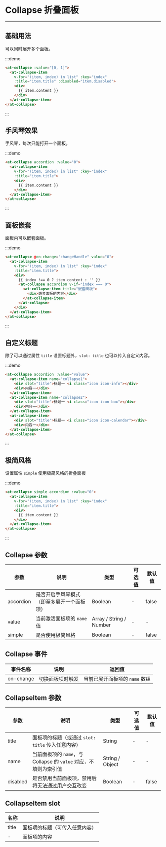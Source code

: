
# Collapse 折叠面板

----

## 基础用法

可以同时展开多个面板。

:::demo
```html
<at-collapse :value="[0, 1]">
  <at-collapse-item
    v-for="(item, index) in list" :key="index"
    :title="item.title" :disabled="item.disabled">
    <div>
      {{ item.content }}
    </div>
  </at-collapse-item>
</at-collapse>
```
:::

## 手风琴效果

手风琴，每次只能打开一个面板。

:::demo
```html
<at-collapse accordion :value="0">
  <at-collapse-item
    v-for="(item, index) in list" :key="index"
    :title="item.title">
    <div>
      {{ item.content }}
    </div>
  </at-collapse-item>
</at-collapse>
```
:::

## 面板嵌套

面板内可以嵌套面板。

:::demo
```html
<at-collapse @on-change="changeHandle" value="0">
  <at-collapse-item
    v-for="(item, index) in list" :key="index"
    :title="item.title">
    <div>
      {{ index !== 0 ? item.content : '' }}
      <at-collapse accordion v-if="index === 0">
        <at-collapse-item title="嵌套面板">
          <div>嵌套面板的内容</div>
        </at-collapse-item>
      </at-collapse>
    </div>
  </at-collapse-item>
</at-collapse>
```
:::


## 自定义标题

除了可以通过属性 `title` 设置标题外，`slot: title` 也可以传入自定义内容。

:::demo
```html
<at-collapse accordion :value="value">
  <at-collapse-item name="collapse1">
    <div slot="title">标题一 <i class="icon icon-info"></div>
    <div>内容一</div>
  </at-collapse-item>
  <at-collapse-item name="collapse2">
    <div slot="title">标题一 <i class="icon icon-box"></div>
    <div>内容一</div>
  </at-collapse-item>
  <at-collapse-item>
    <div slot="title">标题一 <i class="icon icon-calendar"></div>
    <div>内容一</div>
  </at-collapse-item>
</at-collapse>
```
:::

## 极简风格

设置属性 `simple` 使用极简风格的折叠面板

:::demo
```html
<at-collapse simple accordion :value="0">
  <at-collapse-item
    v-for="(item, index) in list" :key="index"
    :title="item.title">
    <div>
      {{ item.content }}
    </div>
  </at-collapse-item>
</at-collapse>
```
:::

## Collapse 参数

| 参数      | 说明          | 类型      | 可选值                           | 默认值  |
|---------- |-------------- |---------- |--------------------------------  |-------- |
| accordion | 是否开启手风琴模式（即至多展开一个面板项） | Boolean | - | false |
| value | 当前激活面板项的 `name` 值 | Array / String / Number | - | - |
| simple | 是否使用极简风格 | Boolean | - | false |

## Collapse 事件

| 事件名称      | 说明          | 返回值  |
|---------- |-------------- |---------- |
| on-change | 切换面板项时触发 | 当前已展开面板项的 `name` 数组 |

## CollapseItem 参数

| 参数      | 说明          | 类型      | 可选值                           | 默认值  |
|---------- |-------------- |---------- |--------------------------------  |-------- |
| title | 面板项的标题（或通过 `slot: title` 传入任意内容） | String | - | - |
| name | 当前面板项的 `name`，与 Collapse 的 `value` 对应，不填则为索引值 | String / Object | - | - |
| disabled | 是否禁用当前面板项，禁用后将无法通过用户交互改变 | Boolean | - | false |

## CollapseItem slot

| 名称      | 说明 |
|----------|-------- |
| title | 面板项的标题（可传入任意内容） |
| - | 面板项的内容 |

<script>
  export default {
    data () {
      return {
        list: [
          { title: '标题1', content: '内容1' },
          { title: '标题2', content: '内容2' },
          { title: '标题3', content: '内容3', disabled: true }
        ],
        value: 'collapse1'
      }
    },
    methods: {
      changeHandle (val) {
        this.$Message.info(`collapse change event: ${val}`)
      }
    }
  }
</script>
